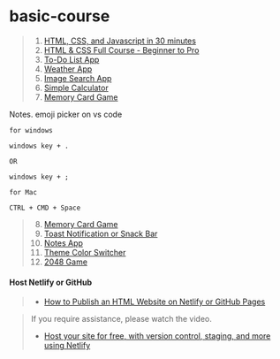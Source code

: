 # basic-course

> 1. [HTML, CSS, and Javascript in 30 minutes](https://youtu.be/_GTMOmRrqkU?si=RNm4rZTmI33kD_oi)
> 2. [HTML & CSS Full Course - Beginner to Pro](https://youtu.be/G3e-cpL7ofc?si=gF5n7myTIUvilGL6)
> 3. [To-Do List App](https://youtu.be/G0jO8kUrg-I?si=XBk3CXxxQWr86wWJ)
> 4. [Weather App](https://youtu.be/MIYQR-Ybrn4?si=taCxzcau8u1DA8f4)
> 5. [Image Search App](https://youtu.be/oaliV2Dp7WQ?si=Q_W8W5Cds2vxiiJr)
> 6. [Simple Calculator](https://youtu.be/HQCLzqhiT2w?si=2xUJWqBrSxCVMT05)
> 7. [Memory Card Game](https://youtu.be/M0egyNvsN-Y?si=s7ng9pyBrxPP-jcT)

Notes. emoji picker on vs code
```
for windows

windows key + .

OR

windows key + ;

for Mac

CTRL + CMD + Space
```
> 8. [Memory Card Game](https://youtu.be/M0egyNvsN-Y?si=s7ng9pyBrxPP-jcT)
> 9. [Toast Notification or Snack Bar](https://youtu.be/mkNITfM1gm8?si=aGMonSSewbZftuHu)
> 10. [Notes App](https://youtu.be/n3U4jFbp05M?si=HmMkQiiiP1-lO4uN)
> 11. [Theme Color Switcher](https://youtu.be/3Qr6-WHtIRc?si=F1rTGaSeAZVt7Jeq)
> 12. [2048 Game](https://youtu.be/XM2n1gu4530?si=x9SBpzvoCLLye1Qj)

#### Host Netlify or GitHub
> - [How to Publish an HTML Website on Netlify or GitHub Pages](https://www.freecodecamp.org/news/publish-your-website-netlify-github/)

> If you require assistance, please watch the video.
> - [Host your site for free, with version control, staging, and more using Netlify](https://youtu.be/i9qCmQ2EeUA?si=oFYx3khIP9HKMCHu)
